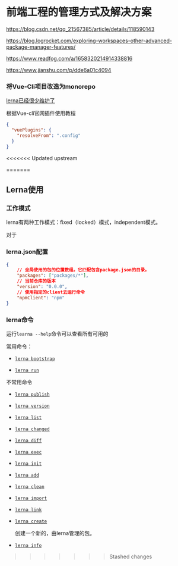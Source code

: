 # 前端工程的管理方式及解决方案



https://blog.csdn.net/qq_21567385/article/details/118590143

https://blog.logrocket.com/exploring-workspaces-other-advanced-package-manager-features/

https://www.readfog.com/a/1658320214914338816



https://www.jianshu.com/p/dde6a01c4094


### 将Vue-Cli项目改造为monorepo
 






































[lerna已经很少维护了](https://github.com/lerna/lerna/issues/2571)
 

根据Vue-cli官网插件使用教程

```json
{
  "vuePlugins": {
    "resolveFrom": ".config"
  }
}
```















<<<<<<< Updated upstream

=======












## Lerna使用

### 工作模式

lerna有两种工作模式：fixed（locked）模式，independent模式。

对于

### lerna.json配置

```json
{
    // 全局使用的包的位置数组。它匹配包含package.json的目录。
    "packages": ["packages/*"],
    // 当前仓库的版本
    "version": "0.0.0",
    // 使用指定的client去运行命令
    "npmClient": "npm"
}
```



### lerna命令

运行`learna --help`命令可以查看所有可用的 

常用命令：

- [`lerna bootstrap`](https://github.com/lerna/lerna/blob/main/commands/bootstrap#readme)

- [`lerna run`](https://github.com/lerna/lerna/blob/main/commands/run#readme)



不常用命令

- [`lerna publish`](https://github.com/lerna/lerna/blob/main/commands/publish#readme)

- [`lerna version`](https://github.com/lerna/lerna/blob/main/commands/version#readme)

- [`lerna list`](https://github.com/lerna/lerna/blob/main/commands/list#readme)

- [`lerna changed`](https://github.com/lerna/lerna/blob/main/commands/changed#readme)

- [`lerna diff`](https://github.com/lerna/lerna/blob/main/commands/diff#readme)

- [`lerna exec`](https://github.com/lerna/lerna/blob/main/commands/exec#readme)

- [`lerna init`](https://github.com/lerna/lerna/blob/main/commands/init#readme)

- [`lerna add`](https://github.com/lerna/lerna/blob/main/commands/add#readme)

- [`lerna clean`](https://github.com/lerna/lerna/blob/main/commands/clean#readme)

- [`lerna import`](https://github.com/lerna/lerna/blob/main/commands/import#readme)

- [`lerna link`](https://github.com/lerna/lerna/blob/main/commands/link#readme)

- [`lerna create`](https://github.com/lerna/lerna/blob/main/commands/create#readme)

  创建一个新的，由lerna管理的包。

- [`lerna info`](https://github.com/lerna/lerna/blob/main/commands/info#readme)



[2]: https://mp.weixin.qq.com/s/ivj7YQy_-kb_PUY1wFnE4w	"你知道 monorepo 居然有那么多坑么？"

[3]: https://github.com/chinanf-boy/lerna-zh	"lerna中文翻译"

[5]: https://kinsta.com/blog/monorepo-vs-multi-repo/#hybrid-polyasmono-approach	"Monorepo vs Multi-Repo: Pros and Cons of Code Repository Strategies"

[7]: https://mp.weixin.qq.com/s/OsYX3hB8XeJC-8oHHoASzg	"前端工程化-基于 Monorepo 的 lerna 模块(从原理到实战):"
[8]: https://fed.taobao.org/blog/taofed/do71ct/uihagy/	"All in one：项目级 monorepo 策略最佳实践"

>>>>>>> Stashed changes
